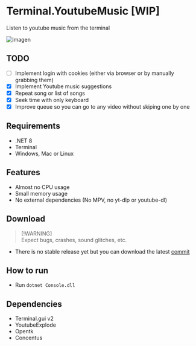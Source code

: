 # Terminal.YoutubeMusic [WIP]
Listen to youtube music from the terminal

![imagen](https://github.com/user-attachments/assets/2be7eb04-6baa-43b0-938d-8a6354a2f387)

## TODO
- [ ] Implement login with cookies (either via browser or by manually grabbing them)
- [X] Implement Youtube music suggestions
- [X] Repeat song or list of songs
- [X] Seek time with only keyboard
- [X] Improve queue so you can go to any video without skiping one by one

## Requirements
- .NET 8
- Terminal
- Windows, Mac or Linux

## Features
- Almost no CPU usage 
- Small memory usage
- No external dependencies (No MPV, no yt-dlp or youtube-dl)

## Download
> [!WARNING]\
> Expect bugs, crashes, sound glitches, etc.
- There is no stable release yet but you can download the latest [commit](https://nightly.link/xBaank/Terminal.YoutubeMusic/workflows/dotnet/main/YoutubeConsole.zip)

## How to run
- Run `dotnet Console.dll`

## Dependencies
- Terminal.gui v2
- YoutubeExplode
- Opentk
- Concentus
